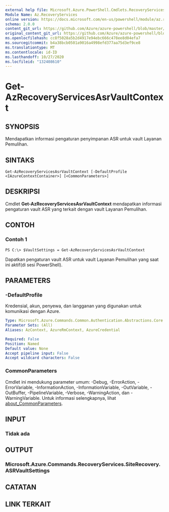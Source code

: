 ```yaml
---
external help file: Microsoft.Azure.PowerShell.Cmdlets.RecoveryServices.SiteRecovery.dll-Help.xml
Module Name: Az.RecoveryServices
online version: https://docs.microsoft.com/en-us/powershell/module/az.recoveryservices/get-azrecoveryservicesasrvaultcontext
schema: 2.0.0
content_git_url: https://github.com/Azure/azure-powershell/blob/master/src/RecoveryServices/RecoveryServices/help/Get-AzRecoveryServicesAsrVaultContext.md
original_content_git_url: https://github.com/Azure/azure-powershell/blob/master/src/RecoveryServices/RecoveryServices/help/Get-AzRecoveryServicesAsrVaultContext.md
ms.openlocfilehash: cc8f5028a5b2d4917e94ebc666c478ee8d04efa7
ms.sourcegitcommit: b4a38bcb0501a9016a4998efd377aa75d3ef9ce8
ms.translationtype: MT
ms.contentlocale: id-ID
ms.lasthandoff: 10/27/2020
ms.locfileid: "132408610"
---
```

# Get-AzRecoveryServicesAsrVaultContext

## SYNOPSIS
Mendapatkan informasi pengaturan penyimpanan ASR untuk vault Layanan Pemulihan.

## SINTAKS

```
Get-AzRecoveryServicesAsrVaultContext [-DefaultProfile <IAzureContextContainer>] [<CommonParameters>]
```

## DESKRIPSI
Cmdlet **Get-AzRecoveryServicesAsrVaultContext** mendapatkan informasi pengaturan vault ASR yang terkait dengan vault Layanan Pemulihan.

## CONTOH

### Contoh 1
```
PS C:\> $VaultSettings = Get-AzRecoveryServicesAsrVaultContext
```

Dapatkan pengaturan vault ASR untuk vault Layanan Pemulihan yang saat ini aktif(di sesi PowerShell).

## PARAMETERS

### -DefaultProfile
Kredensial, akun, penyewa, dan langganan yang digunakan untuk komunikasi dengan Azure.

```yaml
Type: Microsoft.Azure.Commands.Common.Authentication.Abstractions.Core.IAzureContextContainer
Parameter Sets: (All)
Aliases: AzContext, AzureRmContext, AzureCredential

Required: False
Position: Named
Default value: None
Accept pipeline input: False
Accept wildcard characters: False
```

### CommonParameters
Cmdlet ini mendukung parameter umum: -Debug, -ErrorAction, -ErrorVariable, -InformationAction, -InformationVariable, -OutVariable, -OutBuffer, -PipelineVariable, -Verbose, -WarningAction, dan -WarningVariable. Untuk informasi selengkapnya, lihat [about_CommonParameters](http://go.microsoft.com/fwlink/?LinkID=113216).

## INPUT

### Tidak ada

## OUTPUT

### Microsoft.Azure.Commands.RecoveryServices.SiteRecovery.ASRVaultSettings

## CATATAN

## LINK TERKAIT
